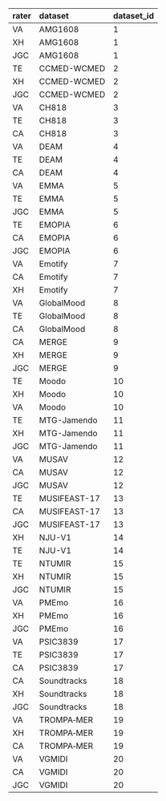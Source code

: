 |rater |dataset      |dataset_id
|:-----|:------------|:------------|
|VA    |AMG1608      |1
|XH    |AMG1608      |1
|JGC   |AMG1608      |1
|TE    |CCMED-WCMED  |2
|XH    |CCMED-WCMED  |2
|JGC   |CCMED-WCMED  |2
|VA    |CH818        |3
|TE    |CH818        |3
|CA    |CH818        |3
|VA    |DEAM         |4
|TE    |DEAM         |4
|CA    |DEAM         |4
|VA    |EMMA         |5
|TE    |EMMA         |5
|JGC   |EMMA         |5
|TE    |EMOPIA       |6
|CA    |EMOPIA       |6
|JGC   |EMOPIA       |6
|VA    |Emotify      |7
|CA    |Emotify      |7
|XH    |Emotify      |7
|VA    |GlobalMood   |8
|TE    |GlobalMood   |8
|CA    |GlobalMood   |8
|CA    |MERGE        |9
|XH    |MERGE        |9
|JGC   |MERGE        |9
|TE    |Moodo        |10
|XH    |Moodo        |10
|VA    |Moodo        |10
|TE    |MTG-Jamendo  |11
|XH    |MTG-Jamendo  |11
|JGC   |MTG-Jamendo  |11
|VA    |MUSAV        |12
|CA    |MUSAV        |12
|JGC   |MUSAV        |12
|TE    |MUSIFEAST-17 |13
|CA    |MUSIFEAST-17 |13
|JGC   |MUSIFEAST-17 |13
|XH    |NJU-V1       |14
|TE    |NJU-V1       |14
|TE    |NTUMIR       |15
|XH    |NTUMIR       |15
|JGC   |NTUMIR       |15
|VA    |PMEmo        |16
|XH    |PMEmo        |16
|JGC   |PMEmo        |16
|VA    |PSIC3839     |17
|TE    |PSIC3839     |17
|CA    |PSIC3839     |17
|CA    |Soundtracks  |18
|XH    |Soundtracks  |18
|JGC   |Soundtracks  |18
|VA    |TROMPA‐MER   |19
|XH    |TROMPA‐MER   |19
|CA    |TROMPA‐MER   |19
|VA    |VGMIDI       |20
|CA    |VGMIDI       |20
|JGC   |VGMIDI       |20
